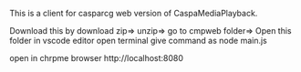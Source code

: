 This is a client for casparcg web version of CaspaMediaPlayback.

Download this by download zip=>
 unzip=>
 go to cmpweb folder=>
Open this folder in vscode editor
open terminal
give command as node main.js

open in chrpme browser http://localhost:8080
